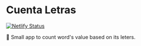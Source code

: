 # Cuenta Letras
[![Netlify Status](https://api.netlify.com/api/v1/badges/4ff7e170-a170-4926-8ec0-e03789900339/deploy-status)](https://app.netlify.com/sites/cuentaletras/deploys)

💯 Small app to count word's value based on its leters.

